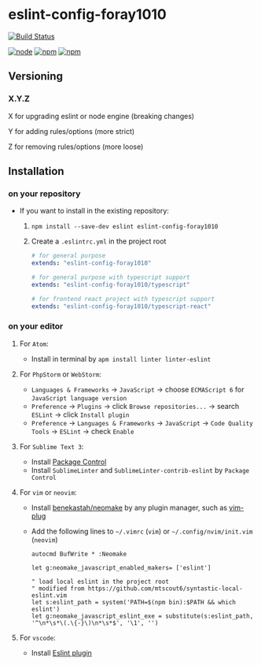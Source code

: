# eslint-config-foray1010

[![Build Status](https://img.shields.io/circleci/project/foray1010/eslint-config-foray1010/master.svg)](https://circleci.com/gh/foray1010/eslint-config-foray1010/tree/master)

[![node](https://img.shields.io/node/v/eslint-config-foray1010.svg)](https://www.npmjs.com/package/eslint-config-foray1010)
[![npm](https://img.shields.io/npm/dm/eslint-config-foray1010.svg)](https://www.npmjs.com/package/eslint-config-foray1010)
[![npm](https://img.shields.io/npm/l/eslint-config-foray1010.svg)](https://www.npmjs.com/package/eslint-config-foray1010)

## Versioning

### X.Y.Z

X for upgrading eslint or node engine (breaking changes)

Y for adding rules/options (more strict)

Z for removing rules/options (more loose)

## Installation

### on your repository

- If you want to install in the existing repository:

  1. `npm install --save-dev eslint eslint-config-foray1010`

  1. Create a `.eslintrc.yml` in the project root

     ```yml
     # for general purpose
     extends: "eslint-config-foray1010"

     # for general purpose with typescript support
     extends: "eslint-config-foray1010/typescript"

     # for frontend react project with typescript support
     extends: "eslint-config-foray1010/typescript-react"
     ```

### on your editor

1. For `Atom`:

   - Install in terminal by `apm install linter linter-eslint`

1. For `PhpStorm` or `WebStorm`:

   - `Languages & Frameworks` -> `JavaScript` -> choose `ECMAScript 6` for `JavaScript language version`
   - `Preference` -> `Plugins` -> click `Browse repositories...` -> search `ESLint` -> click `Install plugin`
   - `Preference` -> `Languages & Frameworks` -> `JavaScript` -> `Code Quality Tools` -> `ESLint` -> check `Enable`

1. For `Sublime Text 3`:

   - Install [Package Control](https://packagecontrol.io/installation)
   - Install `SublimeLinter` and `SublimeLinter-contrib-eslint` by `Package Control`

1. For `vim` or `neovim`:

   - Install [benekastah/neomake](https://github.com/benekastah/neomake) by any plugin manager, such as [vim-plug](https://github.com/junegunn/vim-plug)
   - Add the following lines to `~/.vimrc` (`vim`) or `~/.config/nvim/init.vim` (`neovim`)

     ```vim
     autocmd BufWrite * :Neomake

     let g:neomake_javascript_enabled_makers= ['eslint']

     " load local eslint in the project root
     " modified from https://github.com/mtscout6/syntastic-local-eslint.vim
     let s:eslint_path = system('PATH=$(npm bin):$PATH && which eslint')
     let g:neomake_javascript_eslint_exe = substitute(s:eslint_path, '^\n*\s*\(.\{-}\)\n*\s*$', '\1', '')
     ```

1. For `vscode`:

   - Install [Eslint plugin](https://marketplace.visualstudio.com/items?itemName=dbaeumer.vscode-eslint)
